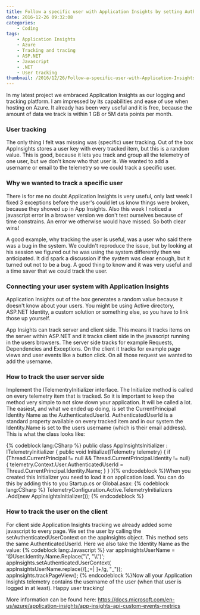 ```yaml
---
title: Follow a specific user with Application Insights by setting AuthenticatedUserId
date: 2016-12-26 09:32:08
categories: 
    - Coding
tags:
    - Application Insights
    - Azure
    - Tracking and tracing
    - ASP.NET
    - Javascript
    - .NET
    - User tracking
thumbnail: /2016/12/26/Follow-a-specific-user-with-Application-Insights-by-setting-AuthenticatedUserId/thumbnail.jpg
---
```

In my latest project we embraced Application Insights as our logging and tracking platform. I am impressed by its capabilities and ease of use when hosting on Azure. It already has been very useful and it is free, because the amount of data we track is within 1 GB or 5M data points per month.

### User tracking
The only thing I felt was missing was (specific) user tracking. Out of the box AppInsights stores a user key with every tracked item, but this is a random value. This is good, because it lets you track and group all the telemetry of one user, but we don't know who that user is. We wanted to add a username or email to the telemetry so we could track a specific user.

### Why we wanted to track a specific user
There is for me no doubt Application Insights is very useful, only last week I fixed 3 exceptions before the user's could let us know things were broken, because they showed up in App Insights. Also this week I noticed a javascript error in a browser version we don't test ourselves because of time constrains. An error we otherwise would have missed. So both clear wins!

A good example, why tracking the user is useful, was a user who said there was a bug in the system. We couldn't reproduce the issue, but by looking at his session we figured out he was using the system differently then we anticipated. It did spark a discussion if the system was clear enough, but it turned out not to be a bug. A good thing to know and it was very useful and a time saver that we could track the user.

### Connecting your user system with Application Insights
Application Insights out of the box generates a random value because it doesn't know about your users. You might be using Active directory, ASP.NET Identity, a custom solution or something else, so you have to link those up yourself. 

App Insights can track server and client side. This means it tracks items on the server within ASP.NET and it tracks client side in the javascript running in the users browsers. The server side tracks for example Requests, Dependencies and Exceptions. On the client it tracks for example page views and user events like a button click. On all those request we wanted to add the username.

### How to track the user server side
Implement the ITelementryInitializer interface. The Initialize method is called on every telemetry item that is tracked. So it is important to keep the method very simple to not slow down your application. It will be called a lot. The easiest, and what we ended up doing, is set the CurrentPrincipal Identity Name as the AuthenticatedUserId. AuthenticatedUserId is a standard property available on every tracked item and in our system the Identity.Name is set to the users username (which is their email address). This is what the class looks like:

{% codeblock lang:CSharp %}
public class AppInsightsInitializer : ITelemetryInitializer
{
    public void Initialize(ITelemetry telemetry)
    {
        if (Thread.CurrentPrincipal != null && 
            Thread.CurrentPrincipal.Identity != null)
        {
            telemetry.Context.User.AuthenticatedUserId = 
                          Thread.CurrentPrincipal.Identity.Name;
        }
    }
}{% endcodeblock %}When you created this Initializer you need to load it on application load. You can do this by adding this to you Startup.cs or Global.asax:
{% codeblock lang:CSharp %}
TelemetryConfiguration.Active.TelemetryInitializers
                                  .Add(new AppInsightsInitializer());
{% endcodeblock %}
### How to track the user on the client
For client side Application Insights tracking we already added some javascript to every page. We set the user by calling the setAuthenticatedUserContext on the appInsights object. This method sets the same AuthenticatedUserId. Here we also take the Identity Name as the value:
{% codeblock lang:Javascript %}
var appInsightsUserName = '@User.Identity.Name.Replace("\\", "\\\\")';
appInsights.setAuthenticatedUserContext(
                        appInsightsUserName.replace(/[,;=| ]+/g, "_"));
appInsights.trackPageView();
{% endcodeblock %}Now all your Application Insights telemetry contains the username of the user (when that user is logged in at least). Happy user tracking!

More information can be found here:
https://docs.microsoft.com/en-us/azure/application-insights/app-insights-api-custom-events-metrics
